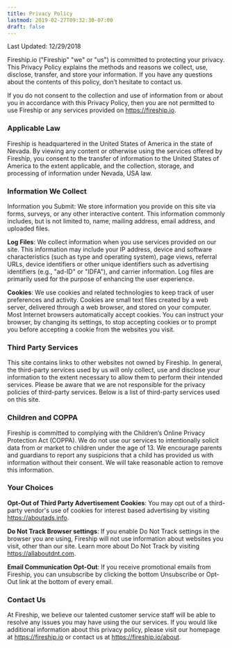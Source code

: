 ```yaml
---
title: Privacy Policy
lastmod: 2019-02-27T09:32:30-07:00
draft: false
---
```


Last Updated: 12/29/2018

Fireship.io ("Fireship" "we" or "us") is committed to protecting your privacy. This Privacy Policy explains the methods and reasons we collect, use, disclose, transfer, and store your information. If you have any questions about the contents of this policy, don’t hesitate to contact us.

If you do not consent to the collection and use of information from or about you in accordance with this Privacy Policy, then you are not permitted to use Fireship or any services provided on https://fireship.io.

### Applicable Law
Fireship is headquartered in the United States of America in the state of Nevada. By viewing any content or otherwise using the services offered by Fireship, you consent to the transfer of information to the United States of America to the extent applicable, and the collection, storage, and processing of information under Nevada, USA law.

### Information We Collect
Information you Submit: We store information you provide on this site via forms, surveys, or any other interactive content. This information commonly includes, but is not limited to, name, mailing address, email address, and uploaded files.

**Log Files**: We collect information when you use services provided on our site. This information may include your IP address, device and software characteristics (such as type and operating system), page views, referral URLs, device identifiers or other unique identifiers such as advertising identifiers (e.g., "ad-ID" or "IDFA"), and carrier information. Log files are primarily used for the purpose of enhancing the user experience.

**Cookies**: We use cookies and related technologies to keep track of user preferences and activity. Cookies are small text files created by a web server, delivered through a web browser, and stored on your computer. Most Internet browsers automatically accept cookies. You can instruct your browser, by changing its settings, to stop accepting cookies or to prompt you before accepting a cookie from the websites you visit.

### Third Party Services
This site contains links to other websites not owned by Fireship. In general, the third-party services used by us will only collect, use and disclose your information to the extent necessary to allow them to perform their intended services. Please be aware that we are not responsible for the privacy policies of third-party services. Below is a list of third-party services used on this site.

### Children and COPPA
Fireship is committed to complying with the Children’s Online Privacy Protection Act (COPPA). We do not use our services to intentionally solicit data from or market to children under the age of 13. We encourage parents and guardians to report any suspicions that a child has provided us with information without their consent. We will take reasonable action to remove this information.

### Your Choices
**Opt-Out of Third Party Advertisement Cookies**: You may opt out of a third-party vendor's use of cookies for interest based advertising by visiting https://aboutads.info.

**Do Not Track Browser settings**: If you enable Do Not Track settings in the browser you are using, Fireship will not use information about websites you visit, other than our site. Learn more about Do Not Track by visiting https://allaboutdnt.com.

**Email Communication Opt-Out**: If you receive promotional emails from Fireship, you can unsubscribe by clicking the bottom Unsubscribe or Opt-Out link at the bottom of every email.

### Contact Us
At Fireship, we believe our talented customer service staff will be able to resolve any issues you may have using the our services. If you would like additional information about this privacy policy, please visit our homepage at https://fireship.io or contact us at https://fireship.io/about.
